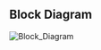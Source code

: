 ## Block Diagram
![Block_Diagram](https://user-images.githubusercontent.com/101628611/168137782-90db0239-401f-4ffb-b608-560ba82e918f.jpeg)
